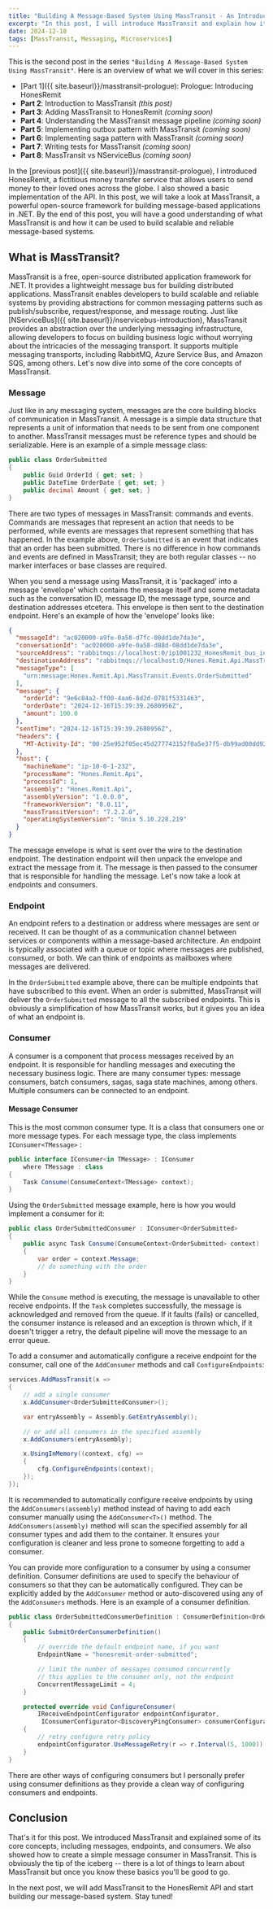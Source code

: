 ```yaml
---
title: "Building A Message-Based System Using MassTransit - An Introduction To MassTransit"
excerpt: "In this post, I will introduce MassTransit and explain how it can be used to build highly scalable message-based systems."
date: 2024-12-18
tags: [MassTransit, Messaging, Microservices]
---
```


This is the second post in the series `"Building A Message-Based System Using MassTransit"`. Here is an overview of what we will cover in this series:

- [Part 1]({{ site.baseurl}}/masstransit-prologue): Prologue: Introducing HonesRemit
- **Part 2**: Introduction to MassTransit _(this post)_
- **Part 3**: Adding MassTransit to HonesRemit _(coming soon)_
- **Part 4**: Understanding the MassTransit message pipeline _(coming soon)_
- **Part 5**: Implementing outbox pattern with MassTransit _(coming soon)_
- **Part 6**: Implementing saga pattern with MassTransit _(coming soon)_
- **Part 7**: Writing tests for MassTransit _(coming soon)_
- **Part 8**: MassTransit vs NServiceBus _(coming soon)_

In the [previous post]({{ site.baseurl}}/masstransit-prologue), I introduced HonesRemit, a fictitious money transfer service that allows users to send money to their loved ones across the globe. I also showed a basic implementation of the API. In this post, we will take a look at MassTransit, a powerful open-source framework for building message-based applications in .NET. By the end of this post, you will have a good understanding of what MassTransit is and how it can be used to build scalable and reliable message-based systems.

## What is MassTransit?

MassTransit is a free, open-source distributed application framework for .NET. It provides a lightweight message bus for building distributed applications. MassTransit enables developers to build scalable and reliable systems by providing abstractions for common messaging patterns such as publish/subscribe, request/response, and message routing. Just like [NServiceBus]({{ site.baseurl}}/nservicebus-introduction), MassTransit provides an abstraction over the underlying messaging infrastructure, allowing developers to focus on building business logic without worrying about the intricacies of the messaging transport. It supports multiple messaging transports, including RabbitMQ, Azure Service Bus, and Amazon SQS, among others. Let's now dive into some of the core concepts of MassTransit.

### Message

Just like in any messaging system, messages are the core building blocks of communication in MassTransit. A message is a simple data structure that represents a unit of information that needs to be sent from one component to another. MassTransit messages must be reference types and should be serializable. Here is an example of a simple message class:

```csharp
public class OrderSubmitted
{
    public Guid OrderId { get; set; }
    public DateTime OrderDate { get; set; }
    public decimal Amount { get; set; }
}
```

There are two types of messages in MassTransit: commands and events. Commands are messages that represent an action that needs to be performed, while events are messages that represent something that has happened. In the example above, `OrderSubmitted` is an event that indicates that an order has been submitted. There is no difference in how commands and events are defined in MassTransit; they are both regular classes -- no marker interfaces or base classes are required.

When you send a message using MassTransit, it is 'packaged' into a message 'envelope' which contains the message itself and some metadata such as the conversation ID, message ID, the message type, source and destination addresses etcetera. This envelope is then sent to the destination endpoint. Here's an example of how the 'envelope' looks like:

```json
{
  "messageId": "ac020000-a9fe-0a58-d7fc-08dd1de7da3e",
  "conversationId": "ac020000-a9fe-0a58-d88d-08dd1de7da3e",
  "sourceAddress": "rabbitmqs://localhost:0/ip1001232_HonesRemit_bus_iobyyyfj9affomg5bdqt53z5gy?temporary=true",
  "destinationAddress": "rabbitmqs://localhost:0/Hones.Remit.Api.MassTransit.Events.OrderSubmitted",
  "messageType": [
    "urn:message:Hones.Remit.Api.MassTransit.Events.OrderSubmitted"
  ],
  "message": {
    "orderId": "9e6c84a2-ff00-4aa6-8d2d-0781f5331463",
    "orderDate": "2024-12-16T15:39:39.2680956Z",
    "amount": 100.0
  },
  "sentTime": "2024-12-16T15:39:39.2680956Z",
  "headers": {
    "MT-Activity-Id": "00-25e952f05ec45d277743152f0a5e37f5-db99ad00dd92777c-01"
  },
  "host": {
    "machineName": "ip-10-0-1-232",
    "processName": "Hones.Remit.Api",
    "processId": 1,
    "assembly": "Hones.Remit.Api",
    "assemblyVersion": "1.0.0.0",
    "frameworkVersion": "8.0.11",
    "massTransitVersion": "7.2.2.0",
    "operatingSystemVersion": "Unix 5.10.228.219"
  }
}
```

The message envelope is what is sent over the wire to the destination endpoint. The destination endpoint will then unpack the envelope and extract the message from it. The message is then passed to the consumer that is responsible for handling the message. Let's now take a look at endpoints and consumers.

### Endpoint

An endpoint refers to a destination or address where messages are sent or received. It can be thought of as a communication channel between services or components within a message-based architecture. An endpoint is typically associated with a queue or topic where messages are published, consumed, or both. We can think of endpoints as mailboxes where messages are delivered.

In the `OrderSubmitted` example above, there can be multiple endpoints that have subscribed to this event. When an order is submitted, MassTransit will deliver the `OrderSubmitted` message to all the subscribed endpoints. This is obviously a simplification of how MassTransit works, but it gives you an idea of what an endpoint is.

### Consumer

A consumer is a component that process messages received by an endpoint. It is responsible for handling messages and executing the necessary business logic. There are many consumer types: message consumers, batch consumers, sagas, saga state machines, among others. Multiple consumers can be connected to an endpoint.

#### Message Consumer

This is the most common consumer type. It is a class that consumers one or more message types. For each message type, the class implements `IConsumer<TMessage>` :

```cs
public interface IConsumer<in TMessage> : IConsumer
	where TMessage : class
{
	Task Consume(ConsumeContext<TMessage> context);
}
```

Using the `OrderSubmitted` message example, here is how you would implement a consumer for it:

```csharp
public class OrderSubmittedConsumer : IConsumer<OrderSubmitted>
{
    public async Task Consume(ConsumeContext<OrderSubmitted> context)
    {
        var order = context.Message;
        // do something with the order
    }
}
```

While the `Consume` method is executing, the message is unavailable to other receive endpoints. If the `Task` completes successfully, the message is acknowledged and removed from the queue. If it faults (fails) or cancelled, the consumer instance is released and an exception is thrown which, if it doesn't trigger a retry, the default pipeline will move the message to an error queue.

To add a consumer and automatically configure a receive endpoint for the consumer, call one of the `AddConsumer` methods and call `ConfigureEndpoints`:

```cs
services.AddMassTransit(x =>
{
    // add a single consumer
    x.AddConsumer<OrderSubmittedConsumer>();

    var entryAssembly = Assembly.GetEntryAssembly();

    // or add all consumers in the specified assembly
    x.AddConsumers(entryAssembly);

    x.UsingInMemory((context, cfg) =>
    {
        cfg.ConfigureEndpoints(context);
    });
});
```

It is recommended to automatically configure receive endpoints by using the `AddConsumers(assembly)` method instead of having to add each consumer manually using the `AddConsumer<T>()` method. The `AddConsumers(assembly)` method will scan the specified assembly for all consumer types and add them to the container. It ensures your configuration is cleaner and less prone to someone forgetting to add a consumer.

You can provide more configuration to a consumer by using a consumer definition. Consumer definitions are used to specify the behaviour of consumers so that they can be automatically configured. They can be explicitly added by the `AddConsumer` method or auto-discovered using any of the `AddConsumers` methods. Here is an example of a consumer definition.

```cs
public class OrderSubmittedConsumerDefinition : ConsumerDefinition<OrderSubmittedConsumer>
{
	public SubmitOrderConsumerDefinition()
	{
		// override the default endpoint name, if you want
		EndpointName = "honesremit-order-submitted";

		// limit the number of messages consumed concurrently
		// this applies to the consumer only, not the endpoint
		ConcurrentMessageLimit = 4;
	}

	protected override void ConfigureConsumer(
        IReceiveEndpointConfigurator endpointConfigurator,
         IConsumerConfigurator<DiscoveryPingConsumer> consumerConfigurator)
	{
        // retry configure retry policy
		endpointConfigurator.UseMessageRetry(r => r.Interval(5, 1000));
	}
}
```

There are other ways of configuring consumers but I personally prefer using consumer definitions as they provide a clean way of configuring consumers and endpoints.

## Conclusion

That's it for this post. We introduced MassTransit and explained some of its core concepts, including messages, endpoints, and consumers. We also showed how to create a simple message consumer in MassTransit. This is obviously the tip of the iceberg -- there is a lot of things to learn about MassTransit but once you know these basics you'll be good to go.

In the next post, we will add MassTransit to the HonesRemit API and start building our message-based system. Stay tuned!
